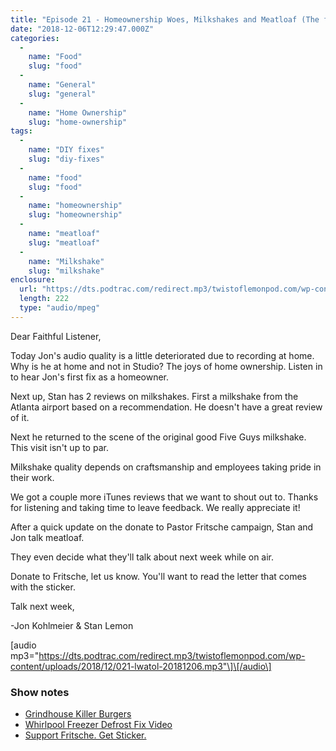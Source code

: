 ```yaml
---
title: "Episode 21 - Homeownership Woes, Milkshakes and Meatloaf (The food, not the hiphop artist)"
date: "2018-12-06T12:29:47.000Z"
categories: 
  - 
    name: "Food"
    slug: "food"
  - 
    name: "General"
    slug: "general"
  - 
    name: "Home Ownership"
    slug: "home-ownership"
tags: 
  - 
    name: "DIY fixes"
    slug: "diy-fixes"
  - 
    name: "food"
    slug: "food"
  - 
    name: "homeownership"
    slug: "homeownership"
  - 
    name: "meatloaf"
    slug: "meatloaf"
  - 
    name: "Milkshake"
    slug: "milkshake"
enclosure: 
  url: "https://dts.podtrac.com/redirect.mp3/twistoflemonpod.com/wp-content/uploads/2018/12/021-lwatol-20181206.mp3"
  length: 222
  type: "audio/mpeg"
---
```


Dear Faithful Listener,

Today Jon's audio quality is a little deteriorated due to recording at home. Why is he at home and not in Studio? The joys of home ownership. Listen in to hear Jon's first fix as a homeowner.

Next up, Stan has 2 reviews on milkshakes. First a milkshake from the Atlanta airport based on a recommendation. He doesn't have a great review of it.

Next he returned to the scene of the original good Five Guys milkshake. This visit isn't up to par.

Milkshake quality depends on craftsmanship and employees taking pride in their work.

We got a couple more iTunes reviews that we want to shout out to. Thanks for listening and taking time to leave feedback. We really appreciate it!

After a quick update on the donate to Pastor Fritsche campaign, Stan and Jon talk meatloaf.

They even decide what they'll talk about next week while on air.

Donate to Fritsche, let us know. You'll want to read the letter that comes with the sticker.

Talk next week,

\-Jon Kohlmeier & Stan Lemon

\[audio mp3="https://dts.podtrac.com/redirect.mp3/twistoflemonpod.com/wp-content/uploads/2018/12/021-lwatol-20181206.mp3"\]\[/audio\]

### Show notes

- [Grindhouse Killer Burgers](http://www.grindhouseburgers.com)
- [Whirlpool Freezer Defrost Fix Video](https://youtu.be/9LE0UW2jmno)
- [Support Fritsche. Get Sticker.](https://twistoflemonpod.com/fritsche/)
